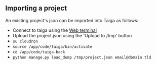 ## Importing a project

An existing project's json can be imported into Taiga as follows:

* Connect to taiga using the [Web terminal](/documentation/apps/#web-terminal)
* Upload the project.json using the 'Upload to /tmp' button
* `su cloudron`
* `source /app/code/taiga/bin/activate`
* `cd /app/code/taiga-back`
* `python manage.py load_dump /tmp/project.json email@domain.tld`

